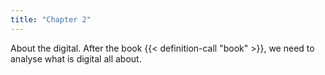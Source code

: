 ```yaml
---
title: "Chapter 2"
---
```

About the digital.
After the book {{< definition-call "book" >}}, we need to analyse what is digital all about.

